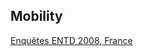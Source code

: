 ## Mobility 
[Enquêtes ENTD 2008, France](http://www.statistiques.developpement-durable.gouv.fr/transports/r/transport-voyageurs-deplacements.html?tx_ttnews%5Btt_news%5D=20552&cHash=e390720644fd50123285cd8f6fc4d008)